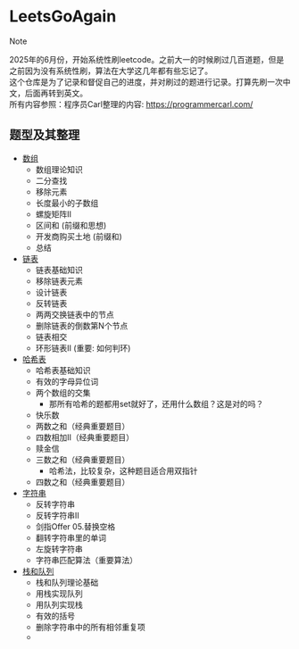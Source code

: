 # LeetsGoAgain

> [!NOTE]
> 2025年的6月份，开始系统性刷leetcode。之前大一的时候刷过几百道题，但是之前因为没有系统性刷，算法在大学这几年都有些忘记了。\
> 这个仓库是为了记录和督促自己的进度，并对刷过的题进行记录。打算先刷一次中文，后面再转到英文。\
> 所有内容参照：程序员Carl整理的内容: https://programmercarl.com/

<!-- ## 重新刷题数量记录

<center>

| 简单 | 中等 | 困难 | 总数 |
|-----|-----|-----|-----|
| 17 | 8 | 1 | 26 |

</center> -->

## 题型及其整理

- [数组](./docs/arrays.md)
  - 数组理论知识
  - 二分查找
  - 移除元素
  - ⻓度最⼩的⼦数组
  - 螺旋矩阵II
  - 区间和 (前缀和思想)
  - 开发商购买土地 (前缀和)
  - 总结
- [链表](./docs/list.md)
  - 链表基础知识
  - 移除链表元素
  - 设计链表
  - 反转链表
  - 两两交换链表中的节点
  - 删除链表的倒数第N个节点
  - 链表相交
  - 环形链表II (重要: 如何判环)
- [哈希表](./docs/hash_tables.md)
  - 哈希表基础知识
  - 有效的字⺟异位词
  - 两个数组的交集
    - 那所有哈希的题都用set就好了，还用什么数组？这是对的吗？
  - 快乐数
  - 两数之和（经典重要题目）
  - 四数相加II（经典重要题目）
  - 赎金信
  - 三数之和（经典重要题目）
    - 哈希法，比较复杂，这种题目适合用双指针
  - 四数之和（经典重要题目）
- [字符串](./docs/string.md)
  - 反转字符串
  - 反转字符串II
  - 剑指Offer 05.替换空格
  - 翻转字符串⾥的单词
  - 左旋转字符串
  - 字符串匹配算法（重要算法）
- [栈和队列](./docs/stack_and_queue.md)
  - 栈和队列理论基础
  - 用栈实现队列
  - 用队列实现栈
  - 有效的括号
  - 删除字符串中的所有相邻重复项
  - 
